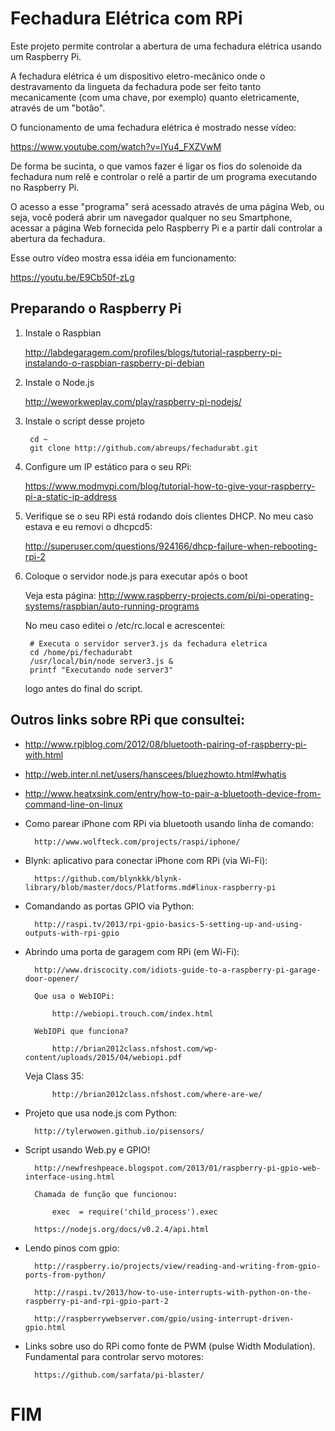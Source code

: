 Fechadura Elétrica com RPi
====

Este projeto permite controlar a abertura de uma fechadura 
elétrica usando um Raspberry Pi.

A fechadura elétrica é um dispositivo eletro-mecânico
onde o destravamento da lingueta da fechadura pode ser
feito tanto mecanicamente (com uma chave, por exemplo)
quanto eletricamente, através de um "botão".

O funcionamento de uma fechadura elétrica é mostrado nesse vídeo:

https://www.youtube.com/watch?v=lYu4_FXZVwM

De forma be sucinta, o que vamos fazer é ligar os fios do
solenoide da fechadura num relê e controlar o relê a partir
de um programa executando no Raspberry Pi.

O acesso a esse "programa" será acessado através de uma
página Web, ou seja,
você poderá abrir um navegador qualquer no seu Smartphone,
acessar a página Web fornecida pelo Raspberry Pi e a partir
dali controlar a abertura da fechadura.

Esse outro vídeo mostra essa idéia em funcionamento:

https://youtu.be/E9Cb50f-zLg

Preparando o Raspberry Pi
-----

1. Instale o Raspbian

	 http://labdegaragem.com/profiles/blogs/tutorial-raspberry-pi-instalando-o-raspbian-raspberry-pi-debian

2. Instale o Node.js 

	http://weworkweplay.com/play/raspberry-pi-nodejs/

3. Instale o script desse projeto

	    cd ~
	    git clone http://github.com/abreups/fechadurabt.git

4. Configure um IP estático para o seu RPi:

	https://www.modmypi.com/blog/tutorial-how-to-give-your-raspberry-pi-a-static-ip-address

5. Verifique se o seu RPi está rodando dois clientes DHCP. 
No meu caso estava e eu removi o dhcpcd5:

	http://superuser.com/questions/924166/dhcp-failure-when-rebooting-rpi-2

5. Coloque o servidor node.js para executar após o boot

	Veja esta página: http://www.raspberry-projects.com/pi/pi-operating-systems/raspbian/auto-running-programs

	No meu caso editei o /etc/rc.local e acrescentei:

	    # Executa o servidor server3.js da fechadura eletrica
	    cd /home/pi/fechadurabt
	    /usr/local/bin/node server3.js &
	    printf "Executando node server3"

	logo antes do final do script.



Outros links sobre RPi que consultei:
----

- http://www.rpiblog.com/2012/08/bluetooth-pairing-of-raspberry-pi-with.html

- http://web.inter.nl.net/users/hanscees/bluezhowto.html#whatis

- http://www.heatxsink.com/entry/how-to-pair-a-bluetooth-device-from-command-line-on-linux


- Como parear iPhone com RPi via bluetooth usando linha de comando:

		http://www.wolfteck.com/projects/raspi/iphone/

- Blynk: aplicativo para conectar iPhone com RPi (via Wi-Fi):

		https://github.com/blynkkk/blynk-library/blob/master/docs/Platforms.md#linux-raspberry-pi

- Comandando as portas GPIO via Python:

		http://raspi.tv/2013/rpi-gpio-basics-5-setting-up-and-using-outputs-with-rpi-gpio

- Abrindo uma porta de garagem com RPi (em Wi-Fi):

		http://www.driscocity.com/idiots-guide-to-a-raspberry-pi-garage-door-opener/

		Que usa o WebIOPi:

			http://webiopi.trouch.com/index.html

		WebIOPi que funciona?

			http://brian2012class.nfshost.com/wp-content/uploads/2015/04/webiopi.pdf

	Veja Class 35:

			http://brian2012class.nfshost.com/where-are-we/

- Projeto que usa node.js com Python:

		http://tylerwowen.github.io/pisensors/

- Script usando Web.py e GPIO!

		http://newfreshpeace.blogspot.com/2013/01/raspberry-pi-gpio-web-interface-using.html

		Chamada de função que funcionou:

		    exec  = require('child_process').exec

		https://nodejs.org/docs/v0.2.4/api.html

- Lendo pinos com gpio:

		http://raspberry.io/projects/view/reading-and-writing-from-gpio-ports-from-python/

		http://raspi.tv/2013/how-to-use-interrupts-with-python-on-the-raspberry-pi-and-rpi-gpio-part-2

		http://raspberrywebserver.com/gpio/using-interrupt-driven-gpio.html

- Links sobre uso do RPi como fonte de PWM (pulse Width Modulation). Fundamental para controlar servo motores:

		https://github.com/sarfata/pi-blaster/

FIM
===
